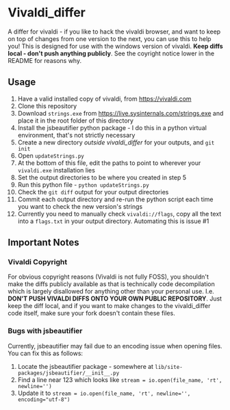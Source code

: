 # Vivaldi_differ
A differ for vivaldi - if you like to hack the vivaldi browser, and want to keep on top of changes from one version to the next, you can use this to help you!
This is designed for use with the windows version of vivaldi.
**Keep diffs local - don't push anything publicly**. See the coyright notice lower in the README for reasons why.

## Usage
1. Have a valid installed copy of vivaldi, from https://vivaldi.com
2. Clone this repository
3. Download `strings.exe` from https://live.sysinternals.com/strings.exe and place it in the root folder of this directory
4. Install the jsbeautifier python package - I do this in a python virtual environment, that's not strictly necessary
5. Create a new directory *outside vivaldi_differ* for your outputs, and `git init`
6. Open `updateStrings.py`
7. At the bottom of this file, edit the paths to point to wherever your `vivaldi.exe` installation lies
8. Set the output directories to be where you created in step 5
9. Run this python file - `python updateStrings.py`
10. Check the `git diff` output for your output directories
11. Commit each output directory and re-run the python script each time you want to check the new version's strings
12. Currently you need to manually check `vivaldi://flags`, copy all the text into a `flags.txt` in your output directory. Automating this is issue #1

## Important Notes
### Vivaldi Copyright
For obvious copyright reasons (Vivaldi is not fully FOSS), you shouldn't make the diffs publicly available as that is technically code decompilation which is largely disallowed for anything other than your personal use. I.e. **DON'T PUSH VIVALDI DIFFS ONTO YOUR OWN PUBLIC REPOSITORY**. Just keep the diff local, and if you want to make changes to the vivaldi_differ code itself, make sure your fork doesn't contain these files.

### Bugs with jsbeautifier
Currently, jsbeautifier may fail due to an encoding issue when opening files. You can fix this as follows:
1. Locate the jsbeautifier package - somewhere at `lib/site-packages/jsbeautifier/__init__.py`
2. Find a line near 123 which looks like `stream = io.open(file_name, 'rt', newline='')`
3. Update it to `stream = io.open(file_name, 'rt', newline='', encoding="utf-8")`
